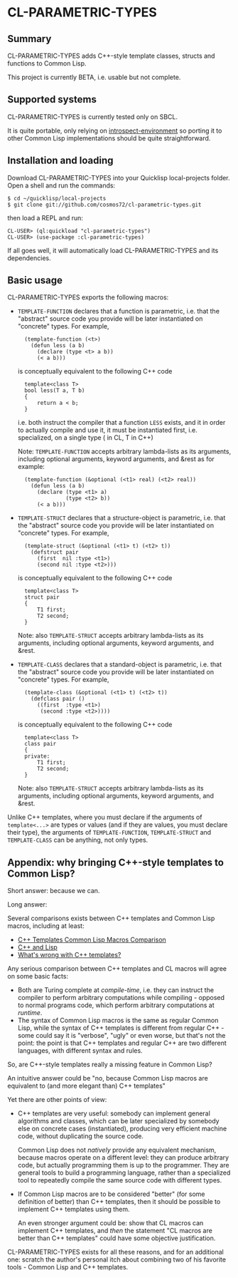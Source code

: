 CL-PARAMETRIC-TYPES
===================

Summary
-------
CL-PARAMETRIC-TYPES adds C++-style template classes, structs and functions to Common Lisp.

This project is currently BETA, i.e. usable but not complete.


Supported systems
-----------------
CL-PARAMETRIC-TYPES is currently tested only on SBCL.

It is quite portable, only relying on [introspect-environment](https://github.com/Bike/introspect-environment)
so porting it to other Common Lisp implementations should be quite straightforward.


Installation and loading
------------------------
Download CL-PARAMETRIC-TYPES into your Quicklisp local-projects folder.
Open a shell and run the commands:

    $ cd ~/quicklisp/local-projects
    $ git clone git://github.com/cosmos72/cl-parametric-types.git

then load a REPL and run:

    CL-USER> (ql:quickload "cl-parametric-types")
    CL-USER> (use-package :cl-parametric-types)
     
If all goes well, it will automatically load CL-PARAMETRIC-TYPES and its dependencies.


Basic usage
-----------
CL-PARAMETRIC-TYPES exports the following macros:

- `TEMPLATE-FUNCTION` declares that a function is parametric, i.e. that the "abstract" source code you provide
  will be later instantiated on "concrete" types. For example,

        (template-function (<t>)
          (defun less (a b)
            (declare (type <t> a b))
            (< a b)))

  is conceptually equivalent to the following C++ code

        template<class T>
        bool less(T a, T b)
        {
            return a < b;
        }

  i.e. both instruct the compiler that a function `LESS` exists, and it in order to actually compile
  and use it, it must be instantiated first, i.e. specialized, on a single type (<t> in CL, T in C++)

  Note: `TEMPLATE-FUNCTION` accepts arbitrary lambda-lists as its arguments, including optional arguments,
  keyword arguments, and &rest as for example:

        (template-function (&optional (<t1> real) (<t2> real))
          (defun less (a b)
            (declare (type <t1> a)
                     (type <t2> b))
            (< a b)))
  

- `TEMPLATE-STRUCT` declares that a structure-object is parametric,
  i.e. that the "abstract" source code you provide  will be later instantiated
  on "concrete" types. For example,

        (template-struct (&optional (<t1> t) (<t2> t))
          (defstruct pair
            (first  nil :type <t1>)
            (second nil :type <t2>)))

  is conceptually equivalent to the following C++ code

        template<class T>
        struct pair
        {
            T1 first;
            T2 second;
        }

  Note: also `TEMPLATE-STRUCT` accepts arbitrary lambda-lists as its arguments, including optional arguments,
  keyword arguments, and &rest.
  
- `TEMPLATE-CLASS` declares that a standard-object is parametric,
  i.e. that the "abstract" source code you provide  will be later instantiated
  on "concrete" types. For example,

        (template-class (&optional (<t1> t) (<t2> t))
          (defclass pair ()
            ((first  :type <t1>)
             (second :type <t2>))))

  is conceptually equivalent to the following C++ code

        template<class T>
        class pair
        {
        private:
            T1 first;
            T2 second;
        }

  Note: also `TEMPLATE-STRUCT` accepts arbitrary lambda-lists as its arguments, including optional arguments,
  keyword arguments, and &rest.

Unlike C++ templates, where you must declare if the arguments of `template<...>` are types or values
(and if they are values, you must declare their type), the arguments of `TEMPLATE-FUNCTION`,
`TEMPLATE-STRUCT` and `TEMPLATE-CLASS` can be anything, not only types.

Appendix: why bringing C++-style templates to Common Lisp?
----------------------------------------------------------

Short answer: because we can.

Long answer:

Several comparisons exists between C++ templates and Common Lisp macros, including at least:
* [C++ Templates Common Lisp Macros Comparison](http://c2.com/cgi/wiki?CeePlusPlusTemplatesCommonLispMacrosComparison)
* [C++ and Lisp](http://www.lurklurk.org/cpp_clos.html)
* [What's wrong with C++ templates?](http://www.kuro5hin.org/story/2003/5/26/22429/7674)

Any serious comparison between C++ templates and CL macros will agree on some basic facts:
* Both are Turing complete at *compile-time*, i.e. they can instruct the compiler
  to perform arbitrary computations while compiling - opposed to normal programs code,
  which perform arbitrary computations at *runtime*.
* The syntax of Common Lisp macros is the same as regular Common Lisp,
  while the syntax of C++ templates is different from regular C++ - some could say
  it is "verbose", "ugly" or even worse, but that's not the point:
  the point is that C++ templates and regular C++ are two different languages,
  with different syntax and rules.

So, are C++-style templates really a missing feature in Common Lisp?

An intuitive answer could be
"no, because Common Lisp macros are equivalent to (and more elegant than) C++ templates"

Yet there are other points of view:
* C++ templates are very useful: somebody can implement general algorithms and classes,
  which can be later specialized by somebody else on concrete cases (instantiated),
  producing very efficient machine code, without duplicating the source code.
  
  Common Lisp does not *natively* provide any equivalent mechanism, because macros
  operate on a different level: they can produce arbitrary code, but actually programming
  them is up to the programmer. They are general tools to build a programming language,
  rather than a specialized tool to repeatedly compile the same source code with different types.
* If Common Lisp macros are to be considered "better" (for some definition of better)
  than C++ templates, then it should be possible to implement C++ templates using them.

  An even stronger argument could be: show that CL macros can implement C++ templates,
  and *then* the statement "CL macros are better than C++ templates" could have some objective justification.

CL-PARAMETRIC-TYPES exists for all these reasons, and for an additional one:
scratch the author's personal itch about combining two of his favorite tools - Common Lisp and C++ templates.

